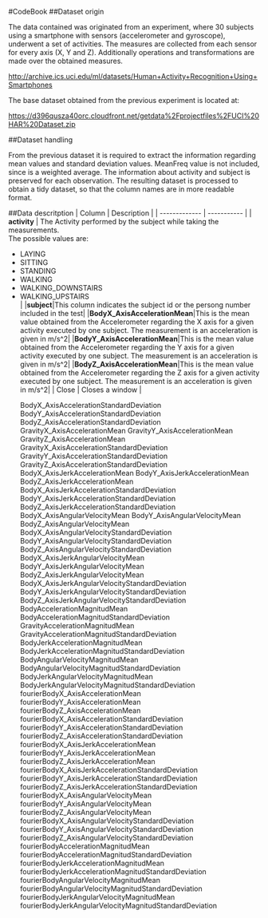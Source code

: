 #CodeBook 
##Dataset origin

The data contained was originated from an experiment, where 30 subjects using a smartphone with sensors (accelerometer and gyroscope), underwent a set of activities. The measures are collected from each sensor for every axis (X, Y and Z). Additionally operations and transformations are made over the obtained measures.

http://archive.ics.uci.edu/ml/datasets/Human+Activity+Recognition+Using+Smartphones 
  
The base dataset obtained from the previous experiment is located at:

https://d396qusza40orc.cloudfront.net/getdata%2Fprojectfiles%2FUCI%20HAR%20Dataset.zip 

##Dataset handling

  From the previous dataset it is required to extract the information regarding mean values and standard deviation values. MeanFreq value is not included, since is a weighted average. The information about activity and subject is preserved for each observation.
  The resulting dataset is processed to obtain a tidy dataset, so that the column names are in more readable format.

##Data descritption
| Column | Description          |
| ------------- | ----------- |
| **activity**      | The Activity performed by the subject while taking the measurements.<br/>The possible values are:<br/><ul><li>LAYING</li><li>SITTING</li><li>STANDING</li><li>WALKING</li><li>WALKING_DOWNSTAIRS</li><li>WALKING_UPSTAIRS</li> |
|**subject**|This column indicates the subject id or the persong number included in the test|
|**BodyX_AxisAccelerationMean**|This is the mean value obtained from the Accelerometer regarding the X axis for a given activity executed by one subject. The measurement is an acceleration is given in m/s^2|
|**BodyY_AxisAccelerationMean**|This is the mean value obtained from the Accelerometer regarding the Y axis for a given activity executed by one subject. The measurement is an acceleration is given in m/s^2|
|**BodyZ_AxisAccelerationMean**|This is the mean value obtained from the Accelerometer regarding the Z axis for a given activity executed by one subject. The measurement is an acceleration is given in m/s^2|
| Close     | Closes a window     |




BodyX_AxisAccelerationStandardDeviation
BodyY_AxisAccelerationStandardDeviation
BodyZ_AxisAccelerationStandardDeviation
GravityX_AxisAccelerationMean
GravityY_AxisAccelerationMean
GravityZ_AxisAccelerationMean
GravityX_AxisAccelerationStandardDeviation
GravityY_AxisAccelerationStandardDeviation
GravityZ_AxisAccelerationStandardDeviation
BodyX_AxisJerkAccelerationMean
BodyY_AxisJerkAccelerationMean
BodyZ_AxisJerkAccelerationMean
BodyX_AxisJerkAccelerationStandardDeviation
BodyY_AxisJerkAccelerationStandardDeviation
BodyZ_AxisJerkAccelerationStandardDeviation
BodyX_AxisAngularVelocityMean
BodyY_AxisAngularVelocityMean
BodyZ_AxisAngularVelocityMean
BodyX_AxisAngularVelocityStandardDeviation
BodyY_AxisAngularVelocityStandardDeviation
BodyZ_AxisAngularVelocityStandardDeviation
BodyX_AxisJerkAngularVelocityMean
BodyY_AxisJerkAngularVelocityMean
BodyZ_AxisJerkAngularVelocityMean
BodyX_AxisJerkAngularVelocityStandardDeviation
BodyY_AxisJerkAngularVelocityStandardDeviation
BodyZ_AxisJerkAngularVelocityStandardDeviation
BodyAccelerationMagnitudMean
BodyAccelerationMagnitudStandardDeviation
GravityAccelerationMagnitudMean
GravityAccelerationMagnitudStandardDeviation
BodyJerkAccelerationMagnitudMean
BodyJerkAccelerationMagnitudStandardDeviation
BodyAngularVelocityMagnitudMean
BodyAngularVelocityMagnitudStandardDeviation
BodyJerkAngularVelocityMagnitudMean
BodyJerkAngularVelocityMagnitudStandardDeviation
fourierBodyX_AxisAccelerationMean
fourierBodyY_AxisAccelerationMean
fourierBodyZ_AxisAccelerationMean
fourierBodyX_AxisAccelerationStandardDeviation
fourierBodyY_AxisAccelerationStandardDeviation
fourierBodyZ_AxisAccelerationStandardDeviation
fourierBodyX_AxisJerkAccelerationMean
fourierBodyY_AxisJerkAccelerationMean
fourierBodyZ_AxisJerkAccelerationMean
fourierBodyX_AxisJerkAccelerationStandardDeviation
fourierBodyY_AxisJerkAccelerationStandardDeviation
fourierBodyZ_AxisJerkAccelerationStandardDeviation
fourierBodyX_AxisAngularVelocityMean
fourierBodyY_AxisAngularVelocityMean
fourierBodyZ_AxisAngularVelocityMean
fourierBodyX_AxisAngularVelocityStandardDeviation
fourierBodyY_AxisAngularVelocityStandardDeviation
fourierBodyZ_AxisAngularVelocityStandardDeviation
fourierBodyAccelerationMagnitudMean
fourierBodyAccelerationMagnitudStandardDeviation
fourierBodyJerkAccelerationMagnitudMean
fourierBodyJerkAccelerationMagnitudStandardDeviation
fourierBodyAngularVelocityMagnitudMean
fourierBodyAngularVelocityMagnitudStandardDeviation
fourierBodyJerkAngularVelocityMagnitudMean
fourierBodyJerkAngularVelocityMagnitudStandardDeviation

